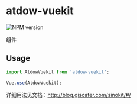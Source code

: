 # atdow-vuekit

![NPM version](https://img.shields.io/npm/v/atdow-vuekit.svg?style=flat-square)

组件

## Usage

```js
import AtdowVuekit from 'atdow-vuekit';

Vue.use(AtdowVuekit);
```

详细用法见文档：http://blog.giscafer.com/sinokit/#/
